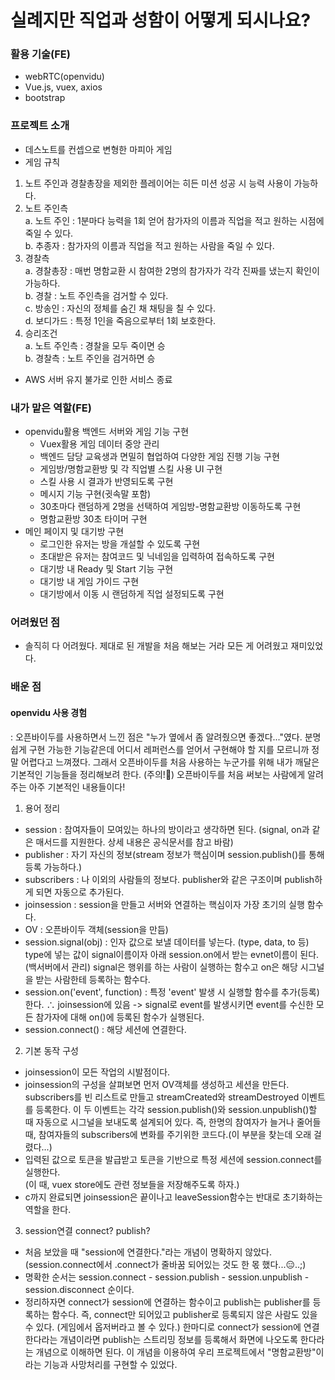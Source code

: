# 실례지만 직업과 성함이 어떻게 되시나요?
### 활용 기술(FE)
- webRTC(openvidu)
- Vue.js, vuex, axios
- bootstrap

### 프로젝트 소개
- 데스노트를 컨셉으로 변형한 마피아 게임
- 게임 규칙
1. 노트 주인과 경찰총장을 제외한 플레이어는 히든 미션 성공 시 능력 사용이 가능하다.
2. 노트 주인측  
  a. 노트 주인 : 1분마다 능력을 1회 얻어 참가자의 이름과 직업을 적고 원하는 시점에 죽일 수 있다.  
  b. 추종자 : 참가자의 이름과 직업을 적고 원하는 사람을 죽일 수 있다.  
3. 경찰측  
  a. 경찰총장 : 매번 명함교환 시 참여한 2명의 참가자가 각각 진짜를 냈는지 확인이 가능하다.  
  b. 경찰 : 노트 주인측을 검거할 수 있다.  
  c. 방송인 : 자신의 정체를 숨긴 채 채팅을 칠 수 있다.  
  d. 보디가드 : 특정 1인을 죽음으로부터 1회 보호한다.  
4. 승리조건  
  a. 노트 주인측 : 경찰을 모두 죽이면 승  
  b. 경찰측 : 노트 주인을 검거하면 승  
* AWS 서버 유지 불가로 인한 서비스 종료  

### 내가 맡은 역할(FE)
- openvidu활용 백엔드 서버와 게임 기능 구현
  - Vuex활용 게임 데이터 중앙 관리
  - 백엔드 담당 교육생과 면밀히 협업하여 다양한 게임 진행 기능 구현
  - 게임방/명함교환방 및 각 직업별 스킬 사용 UI 구현
  - 스킬 사용 시 결과가 반영되도록 구현
  - 메시지 기능 구현(귓속말 포함)
  - 30초마다 랜덤하게 2명을 선택하여 게임방-명함교환방 이동하도록 구현
  - 명함교환방 30초 타이머 구현
- 메인 페이지 및 대기방 구현
  - 로그인한 유저는 방을 개설할 수 있도록 구현
  - 초대받은 유저는 참여코드 및 닉네임을 입력하여 접속하도록 구현
  - 대기방 내 Ready 및 Start 기능 구현
  - 대기방 내 게임 가이드 구현
  - 대기방에서 이동 시 랜덤하게 직업 설정되도록 구현

### 어려웠던 점
- 솔직히 다 어려웠다. 제대로 된 개발을 처음 해보는 거라 모든 게 어려웠고 재미있었다.

### 배운 점
#### openvidu 사용 경험
: 오픈바이두를 사용하면서 느낀 점은 "누가 옆에서 좀 알려줬으면 좋겠다..."였다. 분명 쉽게 구현 가능한 기능같은데 어디서 레퍼런스를 얻어서 구현해야 할 지를 모르니까 정말 어렵다고 느껴졌다. 그래서 오픈바이두를 처음 사용하는 누군가를 위해 내가 깨달은 기본적인 기능들을 정리해보려 한다.
(주의!🤩) 오픈바이두를 처음 써보는 사람에게 알려주는 아주 기본적인 내용들이다!

1) 용어 정리
- session : 참여자들이 모여있는 하나의 방이라고 생각하면 된다.
  (signal, on과 같은 매서드를 지원한다. 상세 내용은 공식문서를 참고 바람)
- publisher : 자기 자신의 정보(stream 정보가 핵심이며 session.publish()를 통해 등록 가능하다.)
- subscribers : 나 이외의 사람들의 정보다. publisher와 같은 구조이며 publish하게 되면 자동으로 추가된다.
- joinsession : session을 만들고 서버와 연결하는 핵심이자 가장 초기의 실행 함수다.
- OV : 오픈바이두 객체(session을 만듬)
- session.signal(obj) : 인자 값으로 보낼 데이터를 넣는다. (type, data, to 등)
  type에 넣는 값이 signal이름이자 아래 session.on에서 받는 evnet이름이 된다.(백서버에서 관리)
  signal은 행위를 하는 사람이 실행하는 함수고 on은 해당 시그널을 받는 사람한테 등록하는 함수다.
- session.on('event', function) : 특정 'event' 발생 시 실행할 함수를 추가(등록)한다.  ∴ joinsession에 있음
  -> signal로 event를 발생시키면 event를 수신한 모든 참가자에 대해 on()에 등록된 함수가 실행된다.
- session.connect() : 해당 세션에 연결한다.

2) 기본 동작 구성  
- joinsession이 모든 작업의 시발점이다.  
- joinsession의 구성을 살펴보면 먼저 OV객체를 생성하고 세션을 만든다. subscribers를 빈 리스트로 만들고 streamCreated와 streamDestroyed 이벤트를 등록한다. 이 두 이벤트는 각각 session.publish()와 session.unpublish()할 때 자동으로 시그널을 보내도록 설계되어 있다. 즉, 한명의 참여자가 늘거나 줄어들 때, 참여자들의 subscribers에 변화를 주기위한 코드다.(이 부분을 찾는데 오래 걸렸다...)  
- 입력된 값으로 토큰을 발급받고 토큰을 기반으로 특정 세션에 session.connect를 실행한다.  
     (이 때, vuex store에도 관련 정보들을 저장해주도록 하자.) 
- c까지 완료되면 joinsession은 끝이나고 leaveSession함수는 반대로 초기화하는 역할을 한다.  

3) session연결 connect? publish?  
- 처음 보았을 때 "session에 연결한다."라는 개념이 명확하지 않았다. (session.connect에서 .connect가 줄바꿈 되어있는 것도 한 몫 했다...😑..;)  
- 명확한 순서는 session.connect - session.publish - session.unpublish - session.disconnect 순이다.  
- 정리하자면 connect가 session에 연결하는 함수이고 publish는 publisher를 등록하는 함수다. 즉, connect만 되어있고 publisher로 등록되지 않은 사람도 있을 수 있다. (게임에서 옵저버라고 볼 수 있다.)  한마디로 connect가 session에 연결한다라는 개념이라면 publish는 스트리밍 정보를 등록해서 화면에 나오도록 한다라는 개념으로 이해하면 된다. 이 개념을 이용하여 우리 프로젝트에서 "명함교환방"이라는 기능과 사망처리를 구현할 수 있었다.  
